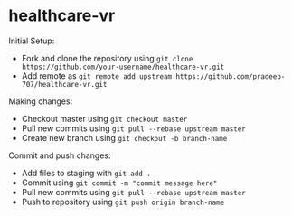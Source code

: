 # healthcare-vr
Initial Setup:
- Fork and clone the repository using `git clone https://github.com/your-username/healthcare-vr.git`
- Add remote as `git remote add upstream https://github.com/pradeep-707/healthcare-vr.git`

Making changes:
- Checkout master using `git checkout master`
- Pull new commits using `git pull --rebase upstream master`
- Create new branch using `git checkout -b branch-name`

Commit and push changes:
- Add files to staging with `git add .`
- Commit using `git commit -m "commit message here"`
- Pull new commits using `git pull --rebase upstream master`
- Push to repository using `git push origin branch-name`

